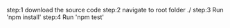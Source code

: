 step:1 download the source code
step:2 navigate to root folder ./
step:3 Run 'npm install'
step:4 Run 'npm test'